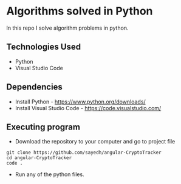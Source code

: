 # Algorithms solved in Python
In this repo I solve algorithm problems in python.


## Technologies Used
* Python
* Visual Studio Code


## Dependencies
* Install Python - https://www.python.org/downloads/
* Install Visual Studio Code - https://code.visualstudio.com/


## Executing program
* Download the repository to your computer and go to project file
```
git clone https://github.com/sayedh/angular-CryptoTracker
cd angular-CryptoTracker
code .
```
* Run any of the python files. 


